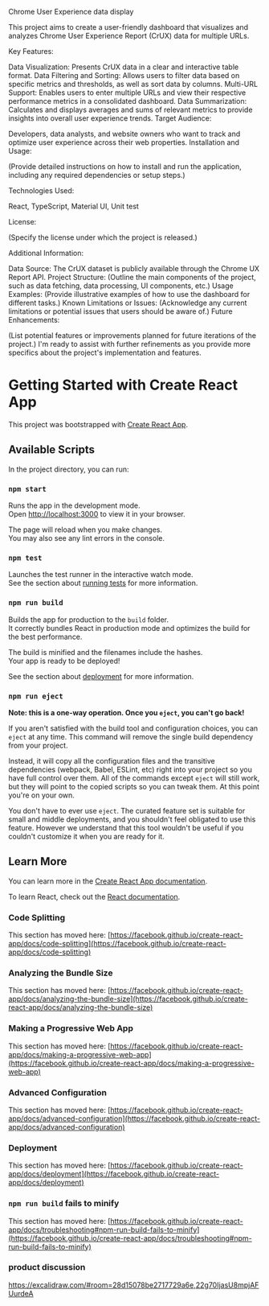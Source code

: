 Chrome User Experience data display

This project aims to create a user-friendly dashboard that visualizes and analyzes Chrome User Experience Report (CrUX) data for multiple URLs.

Key Features:

Data Visualization: Presents CrUX data in a clear and interactive table format.
Data Filtering and Sorting: Allows users to filter data based on specific metrics and thresholds, as well as sort data by columns.
Multi-URL Support: Enables users to enter multiple URLs and view their respective performance metrics in a consolidated dashboard.
Data Summarization: Calculates and displays averages and sums of relevant metrics to provide insights into overall user experience trends.
Target Audience:

Developers, data analysts, and website owners who want to track and optimize user experience across their web properties.
Installation and Usage:

(Provide detailed instructions on how to install and run the application, including any required dependencies or setup steps.)

Technologies Used:

React, TypeScript, Material UI, Unit test

License:

(Specify the license under which the project is released.)

Additional Information:

Data Source: The CrUX dataset is publicly available through the Chrome UX Report API.
Project Structure: (Outline the main components of the project, such as data fetching, data processing, UI components, etc.)
Usage Examples: (Provide illustrative examples of how to use the dashboard for different tasks.)
Known Limitations or Issues: (Acknowledge any current limitations or potential issues that users should be aware of.)
Future Enhancements:

(List potential features or improvements planned for future iterations of the project.)
I'm ready to assist with further refinements as you provide more specifics about the project's implementation and features.


# Getting Started with Create React App

This project was bootstrapped with [Create React App](https://github.com/facebook/create-react-app).

## Available Scripts

In the project directory, you can run:

### `npm start`

Runs the app in the development mode.\
Open [http://localhost:3000](http://localhost:3000) to view it in your browser.

The page will reload when you make changes.\
You may also see any lint errors in the console.

### `npm test`

Launches the test runner in the interactive watch mode.\
See the section about [running tests](https://facebook.github.io/create-react-app/docs/running-tests) for more information.

### `npm run build`

Builds the app for production to the `build` folder.\
It correctly bundles React in production mode and optimizes the build for the best performance.

The build is minified and the filenames include the hashes.\
Your app is ready to be deployed!

See the section about [deployment](https://facebook.github.io/create-react-app/docs/deployment) for more information.

### `npm run eject`

**Note: this is a one-way operation. Once you `eject`, you can't go back!**

If you aren't satisfied with the build tool and configuration choices, you can `eject` at any time. This command will remove the single build dependency from your project.

Instead, it will copy all the configuration files and the transitive dependencies (webpack, Babel, ESLint, etc) right into your project so you have full control over them. All of the commands except `eject` will still work, but they will point to the copied scripts so you can tweak them. At this point you're on your own.

You don't have to ever use `eject`. The curated feature set is suitable for small and middle deployments, and you shouldn't feel obligated to use this feature. However we understand that this tool wouldn't be useful if you couldn't customize it when you are ready for it.

## Learn More

You can learn more in the [Create React App documentation](https://facebook.github.io/create-react-app/docs/getting-started).

To learn React, check out the [React documentation](https://reactjs.org/).

### Code Splitting

This section has moved here: [https://facebook.github.io/create-react-app/docs/code-splitting](https://facebook.github.io/create-react-app/docs/code-splitting)

### Analyzing the Bundle Size

This section has moved here: [https://facebook.github.io/create-react-app/docs/analyzing-the-bundle-size](https://facebook.github.io/create-react-app/docs/analyzing-the-bundle-size)

### Making a Progressive Web App

This section has moved here: [https://facebook.github.io/create-react-app/docs/making-a-progressive-web-app](https://facebook.github.io/create-react-app/docs/making-a-progressive-web-app)

### Advanced Configuration

This section has moved here: [https://facebook.github.io/create-react-app/docs/advanced-configuration](https://facebook.github.io/create-react-app/docs/advanced-configuration)

### Deployment

This section has moved here: [https://facebook.github.io/create-react-app/docs/deployment](https://facebook.github.io/create-react-app/docs/deployment)

### `npm run build` fails to minify

This section has moved here: [https://facebook.github.io/create-react-app/docs/troubleshooting#npm-run-build-fails-to-minify](https://facebook.github.io/create-react-app/docs/troubleshooting#npm-run-build-fails-to-minify)
### product discussion 

https://excalidraw.com/#room=28d15078be2717729a6e,22g70IjasU8mpjAFUurdeA
